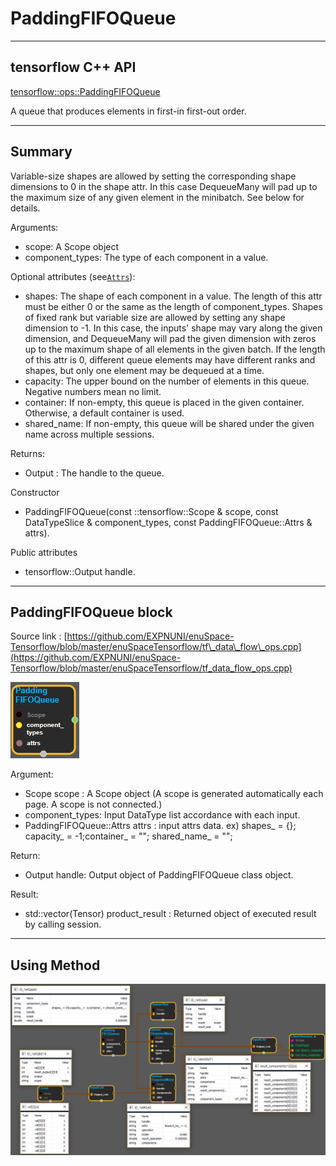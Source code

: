 # PaddingFIFOQueue

---

## tensorflow C++ API

[tensorflow::ops::PaddingFIFOQueue](https://www.tensorflow.org/api_docs/cc/class/tensorflow/ops/padding-f-i-f-o-queue)

A queue that produces elements in first-in first-out order.

---

## Summary

Variable-size shapes are allowed by setting the corresponding shape dimensions to 0 in the shape attr. In this case DequeueMany will pad up to the maximum size of any given element in the minibatch. See below for details.

Arguments:

* scope: A Scope object
* component\_types: The type of each component in a value.

Optional attributes \(see[`Attrs`](https://www.tensorflow.org/api_docs/cc/struct/tensorflow/ops/padding-f-i-f-o-queue/attrs.html#structtensorflow_1_1ops_1_1_padding_f_i_f_o_queue_1_1_attrs)\):

* shapes: The shape of each component in a value. The length of this attr must be either 0 or the same as the length of component\_types. Shapes of fixed rank but variable size are allowed by setting any shape dimension to -1. In this case, the inputs' shape may vary along the given dimension, and DequeueMany will pad the given dimension with zeros up to the maximum shape of all elements in the given batch. If the length of this attr is 0, different queue elements may have different ranks and shapes, but only one element may be dequeued at a time.
* capacity: The upper bound on the number of elements in this queue. Negative numbers mean no limit.
* container: If non-empty, this queue is placed in the given container. Otherwise, a default container is used.
* shared\_name: If non-empty, this queue will be shared under the given name across multiple sessions.

Returns:

* Output : The handle to the queue.

Constructor

* PaddingFIFOQueue\(const ::tensorflow::Scope & scope, const DataTypeSlice & component\_types, const PaddingFIFOQueue::Attrs & attrs\).

Public attributes

* tensorflow::Output handle.

---

## PaddingFIFOQueue block

Source link : [https://github.com/EXPNUNI/enuSpace-Tensorflow/blob/master/enuSpaceTensorflow/tf\_data\_flow\_ops.cpp](https://github.com/EXPNUNI/enuSpace-Tensorflow/blob/master/enuSpaceTensorflow/tf_data_flow_ops.cpp)

![](/assets/dataflow_PaddingFIFOQueue_Symbol.png)

Argument:

* Scope scope : A Scope object \(A scope is generated automatically each page. A scope is not connected.\)
* component\_types: Input DataType list accordance with each input.
* PaddingFIFOQueue::Attrs attrs : input attrs data. ex\) shapes\_ = {}; capacity\_ = -1;container\_ = ""; shared\_name\_ = "";

Return:

* Output handle: Output object of PaddingFIFOQueue class object.

Result:

* std::vector\(Tensor\) product\_result : Returned object of executed result by calling session.

---

## Using Method

![](/assets/dataflow_PaddingFIFOQueue_Method.png)

